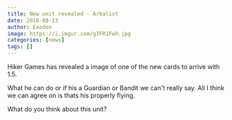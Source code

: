 ```yaml
---
title: New unit revealed - Arbalist
date: 2018-08-13
author: Exodon
image: https://i.imgur.com/g7FR1Fwh.jpg
categories: [news]
tags: []
---
```


Hiker Games has revealed a image of one of the new cards to arrive with 1.5.

What he can do or if his a Guardian or Bandit we can't really say. All I think we can agree on is thats his properly flying.

What do you think about this unit?
